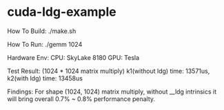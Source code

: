 # cuda-ldg-example
How To Build:
./make.sh

How To Run:
./gemm 1024

Hardware Env:
CPU: SkyLake 8180
GPU: Tesla  

Test Result: (1024 * 1024 matrix multiply)
k1(without ldg) time: 13571us, k2(with ldg) time: 13458us


Findings:
For shape (1024, 1024) matrix multiply, without __ldg intrinsics it will bring overall 0.7% ~ 0.8% performance penalty.
